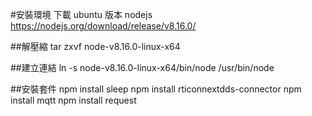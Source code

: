 #安裝環境
下載 ubuntu 版本 nodejs
https://nodejs.org/download/release/v8.16.0/

##解壓縮
tar zxvf node-v8.16.0-linux-x64

##建立連結
ln -s node-v8.16.0-linux-x64/bin/node /usr/bin/node

##安裝套件
npm install sleep
npm install rticonnextdds-connector
npm install mqtt
npm install request